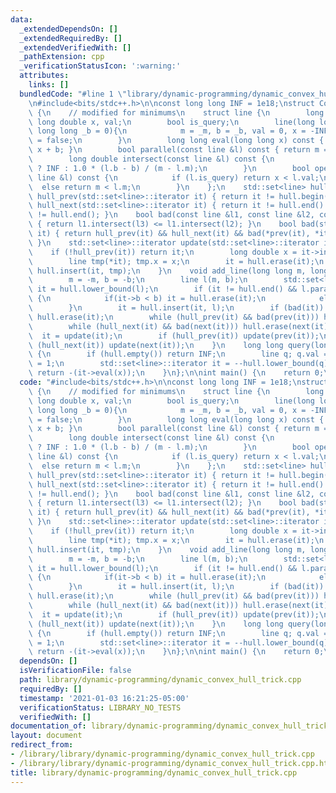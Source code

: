 ```yaml
---
data:
  _extendedDependsOn: []
  _extendedRequiredBy: []
  _extendedVerifiedWith: []
  _pathExtension: cpp
  _verificationStatusIcon: ':warning:'
  attributes:
    links: []
  bundledCode: "#line 1 \"library/dynamic-programming/dynamic_convex_hull_trick.cpp\"\
    \n#include<bits/stdc++.h>\n\nconst long long INF = 1e18;\nstruct ConvexHullTrick\
    \ {\n    // modified for minimums\n    struct line {\n        long long m, b;\
    \ long double x, val;\n        bool is_query;\n        line(long long _m = 0,\
    \ long long _b = 0){\n            m = _m, b = _b, val = 0, x = -INF, is_query\
    \ = false;\n        }\n        long long eval(long long x) const { return m *\
    \ x + b; }\n        bool parallel(const line &l) const { return m == l.m; }\n\
    \        long double intersect(const line &l) const {\n            return parallel(l)\
    \ ? INF : 1.0 * (l.b - b) / (m - l.m);\n        }\n        bool operator < (const\
    \ line &l) const {\n            if (l.is_query) return x < l.val;\n          \
    \  else return m < l.m;\n        }\n    };\n    std::set<line> hull;\n    bool\
    \ hull_prev(std::set<line>::iterator it) { return it != hull.begin(); }\n    bool\
    \ hull_next(std::set<line>::iterator it) { return it != hull.end() && next(it)\
    \ != hull.end(); }\n    bool bad(const line &l1, const line &l2, const line &l3)\
    \ { return l1.intersect(l3) <= l1.intersect(l2); }\n    bool bad(std::set<line>::iterator\
    \ it) { return hull_prev(it) && hull_next(it) && bad(*prev(it), *it, *next(it));\
    \ }\n    std::set<line>::iterator update(std::set<line>::iterator it) {\n    \
    \    if (!hull_prev(it)) return it;\n        long double x = it->intersect(*prev(it));\n\
    \        line tmp(*it); tmp.x = x;\n        it = hull.erase(it);\n        return\
    \ hull.insert(it, tmp);\n    }\n    void add_line(long long m, long long b) {\n\
    \        m = -m, b = -b;\n        line l(m, b);\n        std::set<line>::iterator\
    \ it = hull.lower_bound(l);\n        if (it != hull.end() && l.parallel(*it))\
    \ {\n            if(it->b < b) it = hull.erase(it);\n            else return;\n\
    \        }\n        it = hull.insert(it, l);\n        if (bad(it)) return (void)\
    \ hull.erase(it);\n        while (hull_prev(it) && bad(prev(it))) hull.erase(prev(it));\n\
    \        while (hull_next(it) && bad(next(it))) hull.erase(next(it));\n      \
    \  it = update(it);\n        if (hull_prev(it)) update(prev(it));\n        if\
    \ (hull_next(it)) update(next(it));\n    }\n    long long query(long long x) const\
    \ {\n        if (hull.empty()) return INF;\n        line q; q.val = x, q.is_query\
    \ = 1;\n        std::set<line>::iterator it = --hull.lower_bound(q);\n       \
    \ return -(it->eval(x));\n    }\n};\n\nint main() {\n    return 0;\n}\n"
  code: "#include<bits/stdc++.h>\n\nconst long long INF = 1e18;\nstruct ConvexHullTrick\
    \ {\n    // modified for minimums\n    struct line {\n        long long m, b;\
    \ long double x, val;\n        bool is_query;\n        line(long long _m = 0,\
    \ long long _b = 0){\n            m = _m, b = _b, val = 0, x = -INF, is_query\
    \ = false;\n        }\n        long long eval(long long x) const { return m *\
    \ x + b; }\n        bool parallel(const line &l) const { return m == l.m; }\n\
    \        long double intersect(const line &l) const {\n            return parallel(l)\
    \ ? INF : 1.0 * (l.b - b) / (m - l.m);\n        }\n        bool operator < (const\
    \ line &l) const {\n            if (l.is_query) return x < l.val;\n          \
    \  else return m < l.m;\n        }\n    };\n    std::set<line> hull;\n    bool\
    \ hull_prev(std::set<line>::iterator it) { return it != hull.begin(); }\n    bool\
    \ hull_next(std::set<line>::iterator it) { return it != hull.end() && next(it)\
    \ != hull.end(); }\n    bool bad(const line &l1, const line &l2, const line &l3)\
    \ { return l1.intersect(l3) <= l1.intersect(l2); }\n    bool bad(std::set<line>::iterator\
    \ it) { return hull_prev(it) && hull_next(it) && bad(*prev(it), *it, *next(it));\
    \ }\n    std::set<line>::iterator update(std::set<line>::iterator it) {\n    \
    \    if (!hull_prev(it)) return it;\n        long double x = it->intersect(*prev(it));\n\
    \        line tmp(*it); tmp.x = x;\n        it = hull.erase(it);\n        return\
    \ hull.insert(it, tmp);\n    }\n    void add_line(long long m, long long b) {\n\
    \        m = -m, b = -b;\n        line l(m, b);\n        std::set<line>::iterator\
    \ it = hull.lower_bound(l);\n        if (it != hull.end() && l.parallel(*it))\
    \ {\n            if(it->b < b) it = hull.erase(it);\n            else return;\n\
    \        }\n        it = hull.insert(it, l);\n        if (bad(it)) return (void)\
    \ hull.erase(it);\n        while (hull_prev(it) && bad(prev(it))) hull.erase(prev(it));\n\
    \        while (hull_next(it) && bad(next(it))) hull.erase(next(it));\n      \
    \  it = update(it);\n        if (hull_prev(it)) update(prev(it));\n        if\
    \ (hull_next(it)) update(next(it));\n    }\n    long long query(long long x) const\
    \ {\n        if (hull.empty()) return INF;\n        line q; q.val = x, q.is_query\
    \ = 1;\n        std::set<line>::iterator it = --hull.lower_bound(q);\n       \
    \ return -(it->eval(x));\n    }\n};\n\nint main() {\n    return 0;\n}\n"
  dependsOn: []
  isVerificationFile: false
  path: library/dynamic-programming/dynamic_convex_hull_trick.cpp
  requiredBy: []
  timestamp: '2021-01-03 16:21:25-05:00'
  verificationStatus: LIBRARY_NO_TESTS
  verifiedWith: []
documentation_of: library/dynamic-programming/dynamic_convex_hull_trick.cpp
layout: document
redirect_from:
- /library/library/dynamic-programming/dynamic_convex_hull_trick.cpp
- /library/library/dynamic-programming/dynamic_convex_hull_trick.cpp.html
title: library/dynamic-programming/dynamic_convex_hull_trick.cpp
---
```

